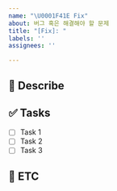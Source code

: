```yaml
---
name: "\U0001F41E Fix"
about: 버그 혹은 해결해야 할 문제
title: "[Fix]: "
labels: ''
assignees: ''

---
```


## 🐞 Describe

## ✅ Tasks

- [ ] Task 1
- [ ] Task 2
- [ ] Task 3

## 💬 ETC

